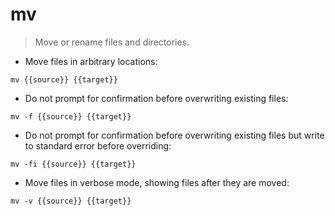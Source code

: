 # mv

> Move or rename files and directories.

- Move files in arbitrary locations:

`mv {{source}} {{target}}`

- Do not prompt for confirmation before overwriting existing files:

`mv -f {{source}} {{target}}`

- Do not prompt for confirmation before overwriting existing files but write to standard error before overriding:

`mv -fi {{source}} {{target}}`

- Move files in verbose mode, showing files after they are moved:

`mv -v {{source}} {{target}}`
